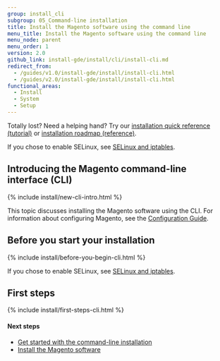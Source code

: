 ```yaml
---
group: install_cli
subgroup: 05_Command-line installation
title: Install the Magento software using the command line
menu_title: Install the Magento software using the command line
menu_node: parent
menu_order: 1
version: 2.0
github_link: install-gde/install/cli/install-cli.md
redirect_from:
  - /guides/v1.0/install-gde/install/install-cli.html
  - /guides/v2.0/install-gde/install/install-cli.html
functional_areas:
  - Install
  - System
  - Setup
---
```


<div class="bs-callout bs-callout-tip">
  <p>Totally lost? Need a helping hand? Try our <a href="{{ page.baseurl }}/install-gde/install-quick-ref.html">installation quick reference (tutorial)</a> or <a href="{{ page.baseurl }}/install-gde/install-roadmap_part1.html">installation roadmap (reference)</a>.</p>
</div>

<div class="bs-callout bs-callout-info" id="info">
  <p>If you chose to enable SELinux, see <a href="{{ page.baseurl }}/install-gde/prereq/security.html">SELinux and iptables</a>.</p>
</div>
  
<h2 id="new-cli-intro">Introducing the Magento command-line interface (CLI)</h2>
{% include install/new-cli-intro.html %}

This topic discusses installing the Magento software using the CLI. For information about configuring Magento, see the <a href="{{ page.baseurl }}/config-guide/bk-config-guide.html">Configuration Guide</a>.

<h2 id="instgde-install-cli-prereq">Before you start your installation</h2>
{% include install/before-you-begin-cli.html %}

<div class="bs-callout bs-callout-tip">
  <p>If you chose to enable SELinux, see <a href="{{ page.baseurl }}/install-gde/prereq/security.html">SELinux and iptables</a>.</p>
</div>


<h2 id="instgde-install-cli-first">First steps</h2>
{% include install/first-steps-cli.html %}

#### Next steps 

*	<a href="{{ page.baseurl }}/install-gde/install/cli/install-cli-subcommands.html">Get started with the command-line installation</a>
*	<a href="{{ page.baseurl }}/install-gde/install/cli/install-cli-install.html">Install the Magento software</a>
